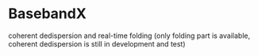 # BasebandX
coherent dedispersion and real-time folding (only folding part is available, coherent dedispersion is still in development and test)
